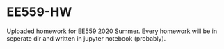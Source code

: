 # EE559-HW
Uploaded homework for EE559 2020 Summer. Every homework will be in seperate dir and written in jupyter notebook (probably).
